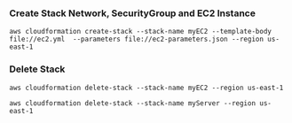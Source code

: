 ### Create Stack Network, SecurityGroup and EC2 Instance
```
aws cloudformation create-stack --stack-name myEC2 --template-body file://ec2.yml  --parameters file://ec2-parameters.json --region us-east-1
```
### Delete Stack 
```
aws cloudformation delete-stack --stack-name myEC2 --region us-east-1
```
```
aws cloudformation delete-stack --stack-name myServer --region us-east-1
```